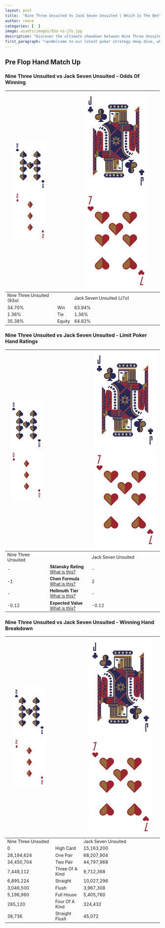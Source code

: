 ```yaml
---
layout: post
title:  "Nine Three Unsuited Vs Jack Seven Unsuited | Which Is The Better Hand In Poker? A Complete Guide"
author: reece
categories: [  ]
image: assets/images/93o-vs-j7o.jpg
description: "Discover the ultimate showdown between Nine Three Unsuited and Jack Seven Unsuited in poker! Uncover the odds, strategies, and scenarios where one hand triumphs over the other. Get ready to up your poker game with this thrilling analysis."
first_paragraph: "<p>Welcome to our latest poker strategy deep dive, where we're pitting two distinct hands against each other in a high-stakes showdown: Nine Three Unsuited vs Jack Seven Unsuited.</p><p>In the dynamic world of poker, every decision counts, and knowing which hand holds the upper hand is key to your success at the table.</p><p>In this article, we'll dissect these two hands, explore the scenarios where one dominates the other, and equip you with the knowledge to make strategic choices that can tip the odds in your favor.</p><p>Get ready to unravel the intriguing dynamics of these poker hands and elevate your game to new heights.</p>"
---
```




[comment]: # (sp0)

## Pre Flop Hand Match Up

<div class="table hand-ratings" markdown="1"> 



### Nine Three Unsuited vs Jack Seven Unsuited - Odds Of Winning


    
| ![image info](assets/images/hand1/9.png) ![image info](assets/images/hand1/3o.png) |  | ![image info](assets/images/hand2/J.png) ![image info](assets/images/hand2/7o.png) |
| -------- | -------- | -------- |
| Nine Three Unsuited (93o) |  | Jack Seven Unsuited (J7o) |
| 34.70% | Win | 63.94% |
| 1.36% | Tie | 1.36% |
| 35.38% | Equity | 64.62% |




[comment]: # (sp1)



### Nine Three Unsuited vs Jack Seven Unsuited - Limit Poker Hand Ratings


    
| ![image info](assets/images/hand1/9.png) ![image info](assets/images/hand1/3o.png) |  | ![image info](assets/images/hand2/J.png) ![image info](assets/images/hand2/7o.png) |
| -------- | -------- | -------- |
| Nine Three Unsuited |  | Jack Seven Unsuited |
| - | **Sklansky Rating** [What is this?](/sklansky-rating-explained) | - |
| -1 | **Chen Formula** [What is this?](/chen-formula-explained) | 2 |
| - | **Hellmuth Tier** [What is this?](/Hellmuth-tier-explained) | - |
| -0.12 | **Expected Value** [What is this?](/expected-value-explained) | -0.12 |




[comment]: # (sp2)



### Nine Three Unsuited vs Jack Seven Unsuited - Winning Hand Breakdown


    
| ![image info](assets/images/hand1/9.png) ![image info](assets/images/hand1/3o.png) |  | ![image info](assets/images/hand2/J.png) ![image info](assets/images/hand2/7o.png) |
| -------- | -------- | -------- |
| Nine Three Unsuited |  | Jack Seven Unsuited |
| 0 | High Card | 15,163,200 |
| 28,194,624 | One Pair | 68,207,904 |
| 34,450,704 | Two Pair | 44,797,968 |
| 7,448,112 | Three Of A Kind | 9,712,368 |
| 6,895,224 | Straight | 10,027,296 |
| 3,046,500 | Flush | 3,967,308 |
| 5,196,960 | Full House | 5,405,760 |
| 285,120 | Four Of A Kind | 324,432 |
| 38,736 | Straight Flush | 45,072 |




[comment]: # (sp3)



</div>

[comment]: # (sp4)



[comment]: # (sp5)

